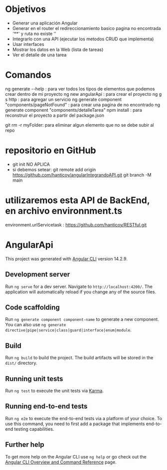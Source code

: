 # Objetivos
- Generar una aplicación Angular
- Generar en el router el redireccionamiento basico pagina no encontrada '**' y ruta no existe ''
- Integrarlo con una API (ejecutar los metodos CRUD que implementa)
- Usar interfaces
- Mostrar los datos en la Web (lista de tareas)
- Ver el detalle de una tarea

# Comandos
ng generate --help        : para ver todos los tipos de elementos que podemos crear dentro de mi proyecto
ng new angularApi         : para crear el proyecto
ng g s http               : para agregar un servicio
ng generate component "components/pageNotFound"    : para crear una pagina de no encontrado
ng generate component "components/detalleTarea"
npm install               : para reconstruir el proyecto a partir del package.json

git rm -r myFolder: para eliminar algun elemento que no se debe subir al repo 

# repositorio en GitHub
- git init NO APLICA
- si debemos setear:
git remote add origin https://github.com/hanticoy/angularIntegrandoAPI.git
git branch -M main

# utilizaremos esta API de BackEnd, en archivo environnment.ts
environment.urlServicetask : https://github.com/hanticoy/RESTful.git


# AngularApi


This project was generated with [Angular CLI](https://github.com/angular/angular-cli) version 14.2.9.

## Development server

Run `ng serve` for a dev server. Navigate to `http://localhost:4200/`. The application will automatically reload if you change any of the source files.

## Code scaffolding

Run `ng generate component component-name` to generate a new component. You can also use `ng generate directive|pipe|service|class|guard|interface|enum|module`.

## Build

Run `ng build` to build the project. The build artifacts will be stored in the `dist/` directory.

## Running unit tests

Run `ng test` to execute the unit tests via [Karma](https://karma-runner.github.io).

## Running end-to-end tests

Run `ng e2e` to execute the end-to-end tests via a platform of your choice. To use this command, you need to first add a package that implements end-to-end testing capabilities.

## Further help

To get more help on the Angular CLI use `ng help` or go check out the [Angular CLI Overview and Command Reference](https://angular.io/cli) page.

